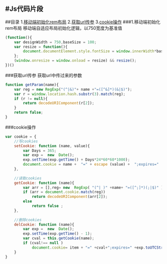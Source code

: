 #Js代码片段
---
##目录
1.[移动端初始化rem布局](#reset)
2.[获取url传参](#param)
3.[cookie操作](#cookie)
###<a id="reset">1.移动端初始化rem布局</a>
移动端自适应布局初始化逻辑，以750宽度为基准值
```js
(function(){
    var designWidth = 750,baseSize = 100;
    var resize = function(){
        document.documentElement.style.fontSize = window.innerWidth*baseSize/designWidth + 'px';
    };
    (window.onresize = window.onload = resize) && resize();
})()
```
###<a id="param">获取url传参</a>
获取url中传过来的参数
```js
function getParam(name){
    var reg = new RegExp("(^|&)"+ name +"=([^&]*)(&|$)");
    var r = window.location.hash.substr(3).match(reg);
    if (r != null){
        return decodeURIComponent(r[2]);
    }
    return false;
}
```
###<a id="cookie">cookie操作</a>
```js
var cookie = {
    //写cookies
    setCookie: function (name, value){
        var Days = 365;
        var exp =  new  Date();
        exp.setTime(exp.getTime() + Days*24*60*60*1000);
        document.cookie = name +  "=" + escape (value) +  ";expires="  + exp.toUTCString();
    },
     
    //读取cookies
    getCookie: function (name){
        var arr = [],reg= new  RegExp( "(^| )" +name+ "=([^;]*)(;|$)" );
        if (arr = document.cookie.match(reg)) 
            return decodeURIComponent(arr[2]);
        else 
            return false ;
    },
     
    //删除cookies
    delCookie: function (name){
        var exp =  new  Date();
        exp.setTime(exp.getTime() - 1);
        var cval = this.getCookie(name);
        if (cval!== null ) 
            document.cookie= item + "=" +cval+";expires=" +exp.toUTCString();
    }
}
```
